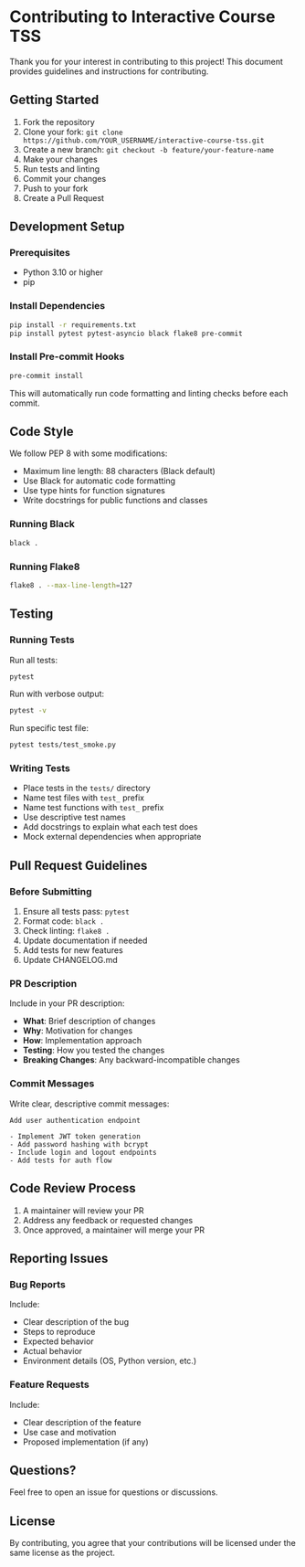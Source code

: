 # Contributing to Interactive Course TSS

Thank you for your interest in contributing to this project! This document provides guidelines and instructions for contributing.

## Getting Started

1. Fork the repository
2. Clone your fork: `git clone https://github.com/YOUR_USERNAME/interactive-course-tss.git`
3. Create a new branch: `git checkout -b feature/your-feature-name`
4. Make your changes
5. Run tests and linting
6. Commit your changes
7. Push to your fork
8. Create a Pull Request

## Development Setup

### Prerequisites

- Python 3.10 or higher
- pip

### Install Dependencies

```bash
pip install -r requirements.txt
pip install pytest pytest-asyncio black flake8 pre-commit
```

### Install Pre-commit Hooks

```bash
pre-commit install
```

This will automatically run code formatting and linting checks before each commit.

## Code Style

We follow PEP 8 with some modifications:

- Maximum line length: 88 characters (Black default)
- Use Black for automatic code formatting
- Use type hints for function signatures
- Write docstrings for public functions and classes

### Running Black

```bash
black .
```

### Running Flake8

```bash
flake8 . --max-line-length=127
```

## Testing

### Running Tests

Run all tests:
```bash
pytest
```

Run with verbose output:
```bash
pytest -v
```

Run specific test file:
```bash
pytest tests/test_smoke.py
```

### Writing Tests

- Place tests in the `tests/` directory
- Name test files with `test_` prefix
- Name test functions with `test_` prefix
- Use descriptive test names
- Add docstrings to explain what each test does
- Mock external dependencies when appropriate

## Pull Request Guidelines

### Before Submitting

1. Ensure all tests pass: `pytest`
2. Format code: `black .`
3. Check linting: `flake8 .`
4. Update documentation if needed
5. Add tests for new features
6. Update CHANGELOG.md

### PR Description

Include in your PR description:

- **What**: Brief description of changes
- **Why**: Motivation for changes
- **How**: Implementation approach
- **Testing**: How you tested the changes
- **Breaking Changes**: Any backward-incompatible changes

### Commit Messages

Write clear, descriptive commit messages:

```
Add user authentication endpoint

- Implement JWT token generation
- Add password hashing with bcrypt
- Include login and logout endpoints
- Add tests for auth flow
```

## Code Review Process

1. A maintainer will review your PR
2. Address any feedback or requested changes
3. Once approved, a maintainer will merge your PR

## Reporting Issues

### Bug Reports

Include:
- Clear description of the bug
- Steps to reproduce
- Expected behavior
- Actual behavior
- Environment details (OS, Python version, etc.)

### Feature Requests

Include:
- Clear description of the feature
- Use case and motivation
- Proposed implementation (if any)

## Questions?

Feel free to open an issue for questions or discussions.

## License

By contributing, you agree that your contributions will be licensed under the same license as the project.
